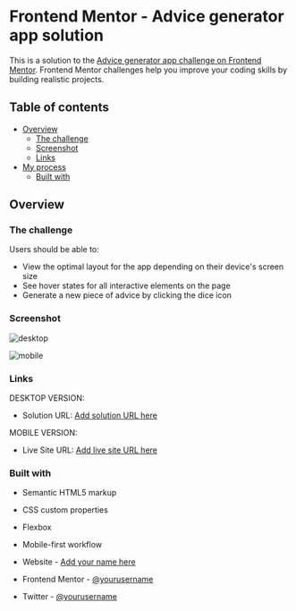 # Frontend Mentor - Advice generator app solution

This is a solution to the [Advice generator app challenge on Frontend Mentor](https://www.frontendmentor.io/challenges/advice-generator-app-QdUG-13db). Frontend Mentor challenges help you improve your coding skills by building realistic projects.

## Table of contents

- [Overview](#overview)
  - [The challenge](#the-challenge)
  - [Screenshot](#screenshot)
  - [Links](#links)
- [My process](#my-process)
  - [Built with](#built-with)


## Overview

### The challenge

Users should be able to:

- View the optimal layout for the app depending on their device's screen size
- See hover states for all interactive elements on the page
- Generate a new piece of advice by clicking the dice icon

### Screenshot
![desktop](https://github.com/danilo-asantos/advice-generator-app/assets/120734288/03bdfd05-e883-4730-9e91-fa8de1337ff3)

![mobile](https://github.com/danilo-asantos/advice-generator-app/assets/120734288/ecf57a0f-7159-45b7-b44c-c7024567526f)


### Links

DESKTOP VERSION:
- Solution URL: [Add solution URL here](https://your-solution-url.com)

MOBILE VERSION:
- Live Site URL: [Add live site URL here](https://your-live-site-url.com)

### Built with

- Semantic HTML5 markup
- CSS custom properties
- Flexbox
- Mobile-first workflow


- Website - [Add your name here](https://www.your-site.com)
- Frontend Mentor - [@yourusername](https://www.frontendmentor.io/profile/yourusername)
- Twitter - [@yourusername](https://www.twitter.com/yourusername)
